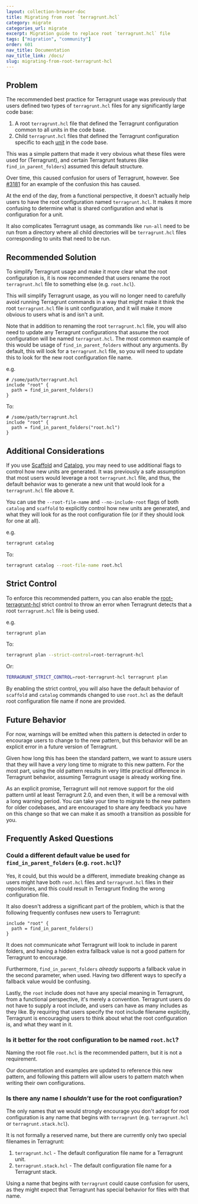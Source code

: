 ```yaml
---
layout: collection-browser-doc
title: Migrating from root `terragrunt.hcl`
category: migrate
categories_url: migrate
excerpt: Migration guide to replace root `terragrunt.hcl` file
tags: ["migration", "community"]
order: 601
nav_title: Documentation
nav_title_link: /docs/
slug: migrating-from-root-terragrunt-hcl
---
```


## Problem

The recommended best practice for Terragrunt usage was previously that users defined two types of `terragrunt.hcl` files for any significantly large code base:

1. A root `terragrunt.hcl` file that defined the Terragrunt configuration common to all units in the code base.
2. Child `terragrunt.hcl` files that defined the Terragrunt configuration specific to each [unit](/docs/getting-started/terminology/#unit) in the code base.

This was a simple pattern that made it very obvious what these files were used for (Terragrunt), and certain Terragrunt features (like `find_in_parent_folders`) assumed this default structure.

Over time, this caused confusion for users of Terragrunt, however. See [#3181](https://github.com/gruntwork-io/terragrunt/issues/3181) for an example of the confusion this has caused.

At the end of the day, from a functional perspective, it doesn't actually help users to have the root configuration named `terragrunt.hcl`. It makes it more confusing to determine what is shared configuration and what is configuration for a unit.

It also complicates Terragrunt usage, as commands like `run-all` need to be run from a directory where all child directories will be `terragrunt.hcl` files corresponding to units that need to be run.

## Recommended Solution

To simplify Terragrunt usage and make it more clear what the root configuration is, it is now recommended that users rename the root `terragrunt.hcl` file to something else (e.g. `root.hcl`).

This will simplify Terragrunt usage, as you will no longer need to carefully avoid running Terragrunt commands in a way that might make it think the root `terragrunt.hcl` file is unit configuration, and it will make it more obvious to users what is and isn't a unit.

Note that in addition to renaming the root `terragrunt.hcl` file, you will also need to update any Terragrunt configurations that assume the root configuration will be named `terragrunt.hcl`. The most common example of this would be usage of `find_in_parent_folders` without any arguments. By default, this will look for a `terragrunt.hcl` file, so you will need to update this to look for the new root configuration file name.

e.g.

```hcl
# /some/path/terragrunt.hcl
include "root" {
  path = find_in_parent_folders()
}
```

To:

```hcl
# /some/path/terragrunt.hcl
include "root" {
  path = find_in_parent_folders("root.hcl")
}
```

## Additional Considerations

If you use [Scaffold](/docs/features/scaffold) and [Catalog](/docs/features/catalog), you may need to use additional flags to control how new units are generated. It was previously a safe assumption that most users would leverage a root `terragrunt.hcl` file, and thus, the default behavior was to generate a new unit that would look for a `terragrunt.hcl` file above it.

You can use the `--root-file-name` and `--no-include-root` flags of both `catalog` and `scaffold` to explicitly control how new units are generated, and what they will look for as the root configuration file (or if they should look for one at all).

e.g.

```bash
terragrunt catalog
```

To:

```bash
terragrunt catalog --root-file-name root.hcl
```

## Strict Control

To enforce this recommended pattern, you can also enable the [root-terragrunt-hcl](/docs/reference/strict-mode/#root-terragrunt-hcl) strict control to throw an error when Terragrunt detects that a root `terragrunt.hcl` file is being used.

e.g.

```bash
terragrunt plan
```

To:

```bash
terragrunt plan --strict-control=root-terragrunt-hcl
```

Or:

```bash
TERRAGRUNT_STRICT_CONTROL=root-terragrunt-hcl terragrunt plan
```

By enabling the strict control, you will also have the default behavior of `scaffold` and `catalog` commands changed to use `root.hcl` as the default root configuration file name if none are provided.

## Future Behavior

For now, warnings will be emitted when this pattern is detected in order to encourage users to change to the new pattern, but this behavior will be an explicit error in a future version of Terragrunt.

Given how long this has been the standard pattern, we want to assure users that they will have a _very_ long time to migrate to this new pattern. For the most part, using the old pattern results in very little practical difference in Terragrunt behavior, assuming Terragrunt usage is already working fine.

As an explicit promise, Terragrunt will not remove support for the old pattern until at least Terragrunt 2.0, and even then, it will be a removal with a long warning period. You can take your time to migrate to the new pattern for older codebases, and are encouraged to share any feedback you have on this change so that we can make it as smooth a transition as possible for you.

## Frequently Asked Questions

### Could a different default value be used for `find_in_parent_folders` (e.g. `root.hcl`)?

Yes, it could, but this would be a different, immediate breaking change as users might have both `root.hcl` files and `terragrunt.hcl` files in their repositories, and this could result in Terragrunt finding the wrong configuration file.

It also doesn't address a significant part of the problem, which is that the following frequently confuses new users to Terragrunt:

```hcl
include "root" {
  path = find_in_parent_folders()
}
```

It does not communicate _what_ Terragrunt will look to include in parent folders, and having a hidden extra fallback value is not a good pattern for Terragrunt to encourage.

Furthermore, `find_in_parent_folders` _already_ supports a fallback value in the second parameter, when used. Having two different ways to specify a fallback value would be confusing.

Lastly, the `root` include does not have any special meaning in Terragrunt, from a functional perspective, it's merely a convention. Terragrunt users do not have to supply a root include, and users can have as many includes as they like. By requiring that users specify the root include filename explicitly, Terragrunt is encouraging users to think about what the root configuration is, and what they want in it.

### Is it better for the root configuration to be named `root.hcl`?

Naming the root file `root.hcl` is the recommended pattern, but it is not a requirement.

Our documentation and examples are updated to reference this new pattern, and following this pattern will allow users to pattern match when writing their own configurations.

### Is there any name I _shouldn't_ use for the root configuration?

The only names that we would strongly encourage you don't adopt for root configuration is any name that begins with `terragrunt` (e.g. `terragrunt.hcl` or `terragrunt.stack.hcl`).

It is not formally a reserved name, but there are currently only two special filenames in Terragrunt:

1. `terragrunt.hcl` - The default configuration file name for a Terragrunt unit.
2. `terragrunt.stack.hcl` - The default configuration file name for a Terragrunt stack.

Using a name that begins with `terragrunt` could cause confusion for users, as they might expect that Terragrunt has special behavior for files with that name.
